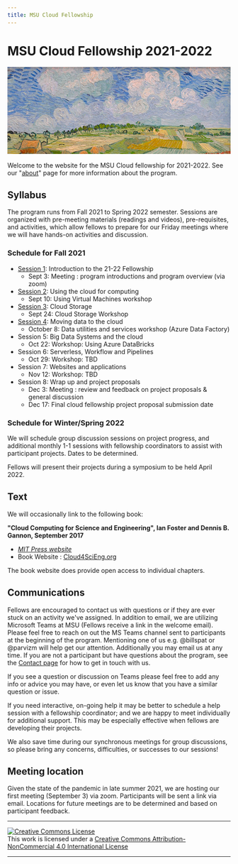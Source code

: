 ```yaml
---
title: MSU Cloud Fellowship
---
```


# MSU Cloud Fellowship 2021-2022

![Ebene_bei_Auvers_van_Gogh_1890](img/cropped_cloud_painting_Vincent_van_Gogh_Ebene_bei_Auvers_1890_Neue_Pinakothek_Munich.jpg)

Welcome to the website for the MSU Cloud fellowship for 2021-2022.  See our "[about](about.md)" page for more information about the program.   

## Syllabus 

The program runs from Fall 2021 to Spring 2022 semester.  Sessions are organized with pre-meeting materials (readings and videos), pre-requisites, and activities, which allow fellows to prepare for our Friday meetings where we will have hands-on activities and discussion.  

### Schedule for Fall 2021

 * [Session 1](session_introduction): Introduction to the 21-22 Fellowship
     * Sept 3: Meeting : program introductions and program overview (via zoom)
 * [Session 2](session_how_to_cloud): Using the cloud for computing
    * Sept 10: Using Virtual Machines workshop 
 * [Session 3](session_cloud_storage): Cloud Storage
    * Sept 24: Cloud Storage Workshop 
 * [Session 4](session_moving_data): Moving data to the cloud
    * October 8: Data utilities and services workshop (Azure Data Factory)
 * Session 5: Big Data Systems and the cloud
    * Oct 22: Workshop: Using Azure DataBricks
 * Session 6: Serverless, Workflow and Pipelines
    * Oct 29: Workshop: TBD
 * Session 7: Websites and applications
    * Nov 12: Workshop: TBD
 * Session 8: Wrap up and project proposals
    * Dec 3: Meeting : review and feedback on project proposals & general discussion
    * Dec 17: Final cloud fellowship project proposal submission date

### Schedule for Winter/Spring 2022

We will schedule group discussion sessions on project progress, and additional monthly 1-1 sessions with fellowship coordinators to assist with participant projects. Dates to be determined. 

Fellows will present their projects during a symposium to be held April 2022.  

## Text

We will occasionally link to the following book: 

**"Cloud Computing for Science and Engineering", Ian Foster and Dennis B. Gannon, September 2017**  

  * *[MIT Press website](https://mitpress.mit.edu/books/cloud-computing-science-and-engineering)* 
  * Book Website : [Cloud4SciEng.org](https://cloud4scieng.org)

The book website does provide open access to individual chapters. 

## Communications

 Fellows are encouraged to contact us with questions or if they are ever stuck on an activity we've assigned.  In addition to email, we are utilizing Microsoft Teams at MSU (Fellows receive a link in the welcome email).   Please feel free to reach on out the MS Teams channel sent to participants at the beginning of the program.  Mentioning one of us e.g. @billspat or @parvizm will help get our attention.  Additionally you may email us at any time.   If you are not a participant but have questions about the program, see the [Contact page](contact.md) for how to get in touch with us.   

If you see a question or discussion on Teams please feel free to add any info or advice you may have, or even let us know that you have a similar question or issue.    

If you need interactive, on-going help it may be better to schedule a help session with a fellowship coordinator; and we are happy to meet individually for additional support.   This may be especially effective when fellows are developing their projects.  

We also save time during our synchronous meetings for group discussions, so please bring any concerns, difficulties, or successes to our sessions! 

## Meeting location

Given the state of the pandemic in late summer 2021, we are hosting our first meeting (September 3) via zoom.  Participants will be sent a link via email.   Locations for future meetings are to be determined and based on participant feedback.  


---
   
<a rel="license" href="http://creativecommons.org/licenses/by-nc/4.0/"><img alt="Creative Commons License" style="border-width:0" src="https://i.creativecommons.org/l/by-nc/4.0/88x31.png" /></a><br />This work is licensed under a <a rel="license" href="http://creativecommons.org/licenses/by-nc/4.0/">Creative Commons Attribution-NonCommercial 4.0 International License</a>

---
